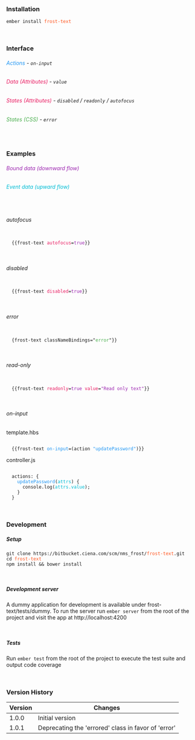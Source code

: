 ### Installation
<pre><code>ember install <font color='#FF5722'>frost-text</font></code></pre>

<br>

### Interface
###### <font color='#2196f3'>Actions</font> - `on-input`
###### <font color='#E91E63'>Data (Attributes)</font> - `value`
###### <font color='#E91E63'>States (Attributes)</font> - `disabled` / `readonly` / `autofocus`
###### <font color='#4CAF50'>States (CSS)</font> - `error`

<br>

### Examples
###### <font color='#9C27B0'>Bound data (downward flow)</font>
###### <font color='#00BCD4'>Event data (upward flow)</font>

<br>

###### autofocus
<pre><code>
  {{frost-text <font color='#E91E63'>autofocus</font>=<font color='#9C27B0'>true</font>}}
</code></pre>

<br>

###### disabled
<pre><code>
  {{frost-text <font color='#E91E63'>disabled</font>=<font color='#9C27B0'>true</font>}}
</code></pre>

<br>

###### error
<pre><code>
  {frost-text classNameBindings="<font color='#4CAF50'>error</font>"}}
</code></pre>

<br>

###### read-only
<pre><code>
  {{frost-text <font color='#E91E63'>readonly</font>=<font color='#9C27B0'>true</font> <font color='#E91E63'>value</font>=<font color='#9C27B0'>"Read only text"</font>}}
</code></pre>

<br>

###### on-input
template.hbs
<pre><code>
  {{frost-text <font color='#2196f3'>on-input</font>=(action <font color='#2196f3'>"updatePassword"</font>)}}
</code></pre>

controller.js
<pre><code>
  actions: {
    <font color='#2196f3'>updatePassword</font>(<font color='#00BCD4'>attrs</font>) {
      console.log(<font color='#00BCD4'>attrs.value</font>);
    }
  }
</code></pre>

<br>

### Development

##### Setup
<pre><code>git clone https://bitbucket.ciena.com/scm/nms_frost/<font color='#FF5722'>frost-text</font>.git
cd <font color='#FF5722'>frost-text</font>
npm install && bower install
</code></pre>

<br>

##### Development server
A dummy application for development is available under frost-text/tests/dummy.
To run the server run `ember server` from the root of the project and visit the app at http://localhost:4200

<br>

##### Tests
Run `ember test` from the root of the project to execute the test suite and output code coverage

<br>

### Version History

|Version |Changes |
|-|-|
|1.0.0 |Initial version |
|1.0.1 |Deprecating the 'errored' class in favor of 'error' |   

